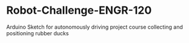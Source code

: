 # Robot-Challenge-ENGR-120
Arduino Sketch for autonomously driving project course collecting and positioning rubber ducks
